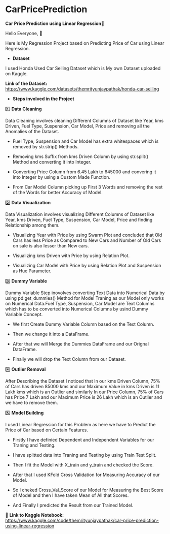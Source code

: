 # CarPricePrediction

**Car Price Prediction using Linear Regression🚗**

Hello Everyone, 👋 

Here is My Regression Project based on Predicting Price of Car using Linear Regression.

- **Dataset**

I used Honda Used Car Selling Dataset which is My own Dataset uploaded on Kaggle.

**Link of the Dataset:** https://www.kaggle.com/datasets/themrityunjaypathak/honda-car-selling

- **Steps involved in the Project**

1️⃣ **Data Cleaning**

Data Cleaning involves cleaning Different Columns of Dataset like Year, kms Driven, Fuel Type, Suspension, Car Model, Price and removing all the Anomalies of the Dataset.

- Fuel Type, Suspension and Car Model has extra whitespaces which is removed by str.strip() Methods.

- Removing kms Suffix from kms Driven Column by using str.split() Method and converting it into Integer.

- Converting Price Column from 6.45 Lakh to 645000 and convering it into Integer by using a Custom Made Function.

- From Car Model Column picking up First 3 Words and removing the rest of the Words for better Accuracy of Model.

2️⃣ **Data Visualization**

Data Visualization involves visualizing Different Columns of Dataset like Year, kms Driven, Fuel Type, Suspension, Car Model, Price and finding Relationship among them.

- Visualizing Year with Price by using Swarm Plot and concluded that Old Cars has less Price as Compared to New Cars and Number of Old Cars on sale is also lesser than New cars. 

- Visualizing kms Driven with Price by using Relation Plot.

- Visualizing Car Model with Price by using Relation Plot and Suspension as Hue Parameter.

3️⃣ **Dummy Variable**

Dummy Variable Step inovolves converting Text Data into Numerical Data by using pd.get_dummies() Method for Model Traning as our Model only works on Numerical Data.Fuel Type, Suspension, Car Model are Text Columns which has to be converted into Numerical Columns by usind Dummy Variable Concept.

- We first Create Dummy Variable Column based on the Text Column.

- Then we change it into a DataFrame.

- After that we will Merge the Dummies DataFrame and our Orignal DataFrame.

- Finally we will drop the Text Column from our Dataset.

4️⃣ **Outlier Removal**

After Describing the Dataset I noticed that In our kms Driven Column, 75% of Cars has driven 85000 kms and our Maximum Value in kms Driven is 11 Lakh kms which is an Outlier and similarly In our Price Column, 75% of Cars has Price 7 Lakh and our Maximum Price is 26 Lakh which is an Outlier and we have to remove them.

5️⃣ **Model Building**

I used Linear Regression for this Problem as here we have to Predict the Price of Car based on Certain Features.

- Firstly I have definied Dependent and Independent Variables for our Traning and Testing.

- I have splitted data into Traning and Testing by using Train Test Split.

- Then I fit the Model with X_train and y_train and checked the Score.

- After that I used KFold Cross Validation for Measuring Accuracy of our Model.

- So I cheked Cross_Val_Score of our Model for Measuring the Best Score of Model and then I have taken Mean of All that Scores.

- And Finally I predicted the Result from our Trained Model.

📌 **Link to Kaggle Notebook:** https://www.kaggle.com/code/themrityunjaypathak/car-price-prediction-using-linear-regression
